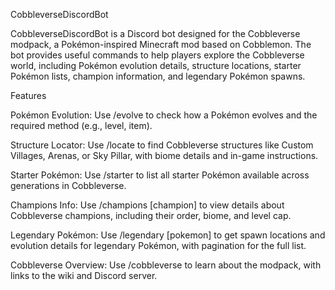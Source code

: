 CobbleverseDiscordBot

CobbleverseDiscordBot is a Discord bot designed for the Cobbleverse modpack, a Pokémon-inspired Minecraft mod based on Cobblemon. The bot provides useful commands to help players explore the Cobbleverse world, including Pokémon evolution details, structure locations, starter Pokémon lists, champion information, and legendary Pokémon spawns.

Features





Pokémon Evolution: Use /evolve <pokemon> to check how a Pokémon evolves and the required method (e.g., level, item).



Structure Locator: Use /locate <structure> to find Cobbleverse structures like Custom Villages, Arenas, or Sky Pillar, with biome details and in-game instructions.



Starter Pokémon: Use /starter to list all starter Pokémon available across generations in Cobbleverse.



Champions Info: Use /champions [champion] to view details about Cobbleverse champions, including their order, biome, and level cap.



Legendary Pokémon: Use /legendary [pokemon] to get spawn locations and evolution details for legendary Pokémon, with pagination for the full list.



Cobbleverse Overview: Use /cobbleverse to learn about the modpack, with links to the wiki and Discord server.
